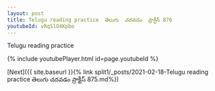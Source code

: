 ```yaml
---
layout: post
title: Telugu reading practice  తెలుగు  చదవడం  ప్రాక్టీస్ 876
youtubeId: vRqSlO4Kpbo
---
```

 
 
Telugu reading practice
 
 
 
 
 


{% include youtubePlayer.html id=page.youtubeId %}
 
[Next]({{ site.baseurl }}{% link  split1/_posts/2021-02-18-Telugu reading practice  తెలుగు  చదవడం  ప్రాక్టీస్ 875.md%})
 
